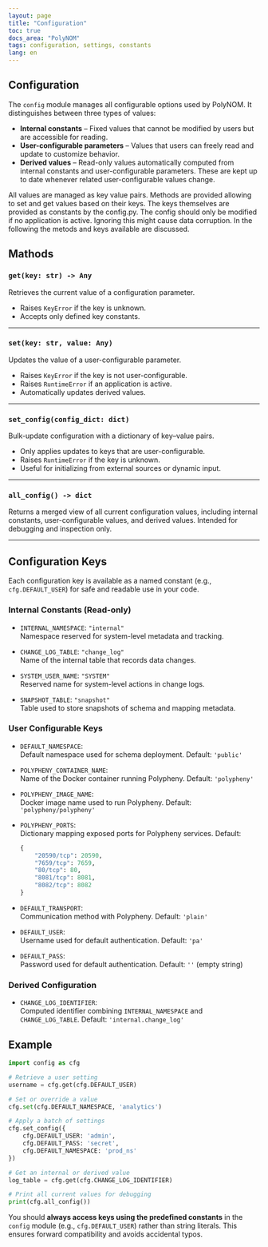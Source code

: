 ```yaml
---
layout: page
title: "Configuration"
toc: true
docs_area: "PolyNOM"
tags: configuration, settings, constants
lang: en
---
```


## Configuration

The `config` module manages all configurable options used by PolyNOM. It distinguishes between three types of values:

- **Internal constants** – Fixed values that cannot be modified by users but are accessible for reading.
- **User-configurable parameters** – Values that users can freely read and update to customize behavior.
- **Derived values** – Read-only values automatically computed from internal constants and user-configurable parameters. These are kept up to date whenever related user-configurable values change.

All values are managed as key value pairs. Methods are provided allowing to set and get values based on their keys. The keys themselves are provided as constants by the config.py. The config should only be modified if no application is active. Ignoring this might cause data corruption.
In the following the metods and keys available are discussed.

## Mathods

### `get(key: str) -> Any`

Retrieves the current value of a configuration parameter.

- Raises `KeyError` if the key is unknown.
- Accepts only defined key constants.

---

### `set(key: str, value: Any)`

Updates the value of a user-configurable parameter.

- Raises `KeyError` if the key is not user-configurable.
- Raises `RuntimeError` if an application is active.
- Automatically updates derived values.

---

### `set_config(config_dict: dict)`

Bulk-update configuration with a dictionary of key–value pairs.

- Only applies updates to keys that are user-configurable.
- Raises `RuntimeError` if the key is unknown.
- Useful for initializing from external sources or dynamic input.

---

### `all_config() -> dict`

Returns a merged view of all current configuration values, including internal constants, user-configurable values, and derived values. Intended for debugging and inspection only.

---

## Configuration Keys

Each configuration key is available as a named constant (e.g., `cfg.DEFAULT_USER`) for safe and readable use in your code.

### Internal Constants (Read-only)

- `INTERNAL_NAMESPACE`: `"internal"`  
  Namespace reserved for system-level metadata and tracking.

- `CHANGE_LOG_TABLE`: `"change_log"`  
  Name of the internal table that records data changes.

- `SYSTEM_USER_NAME`: `"SYSTEM"`  
  Reserved name for system-level actions in change logs.

- `SNAPSHOT_TABLE`: `"snapshot"`  
  Table used to store snapshots of schema and mapping metadata.

### User Configurable Keys

- `DEFAULT_NAMESPACE`:  
  Default namespace used for schema deployment. Default: `'public'`

- `POLYPHENY_CONTAINER_NAME`:  
  Name of the Docker container running Polypheny. Default: `'polypheny'`

- `POLYPHENY_IMAGE_NAME`:  
  Docker image name used to run Polypheny. Default: `'polypheny/polypheny'`

- `POLYPHENY_PORTS`:  
  Dictionary mapping exposed ports for Polypheny services. Default:
  ```python
  {
      "20590/tcp": 20590,
      "7659/tcp": 7659,
      "80/tcp": 80,
      "8081/tcp": 8081,
      "8082/tcp": 8082
  }
  ```

- `DEFAULT_TRANSPORT`:  
  Communication method with Polypheny. Default: `'plain'`

- `DEFAULT_USER`:  
  Username used for default authentication. Default: `'pa'`

- `DEFAULT_PASS`:  
  Password used for default authentication. Default: `''` (empty string)

### Derived Configuration

- `CHANGE_LOG_IDENTIFIER`:  
  Computed identifier combining `INTERNAL_NAMESPACE` and `CHANGE_LOG_TABLE`. Default: `'internal.change_log'`


## Example

```python
import config as cfg

# Retrieve a user setting
username = cfg.get(cfg.DEFAULT_USER)

# Set or override a value
cfg.set(cfg.DEFAULT_NAMESPACE, 'analytics')

# Apply a batch of settings
cfg.set_config({
    cfg.DEFAULT_USER: 'admin',
    cfg.DEFAULT_PASS: 'secret',
    cfg.DEFAULT_NAMESPACE: 'prod_ns'
})

# Get an internal or derived value
log_table = cfg.get(cfg.CHANGE_LOG_IDENTIFIER)

# Print all current values for debugging
print(cfg.all_config())
```

You should **always access keys using the predefined constants** in the `config` module (e.g., `cfg.DEFAULT_USER`) rather than string literals. This ensures forward compatibility and avoids accidental typos.